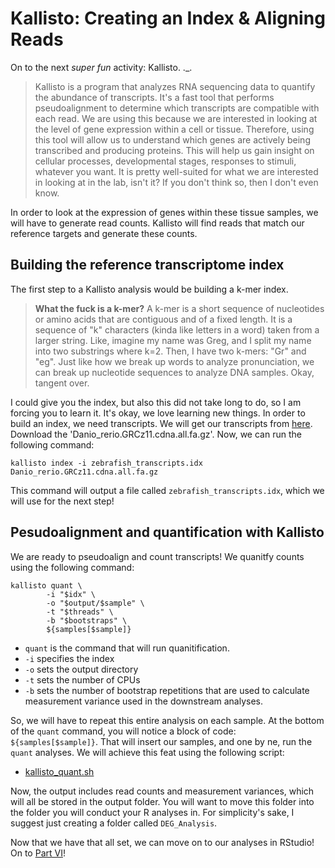 # Kallisto: Creating an Index & Aligning Reads

On to the next _super fun_ activity: Kallisto. ._.
> Kallisto is a program that analyzes RNA sequencing data to quantify the abundance of transcripts. It's a fast tool that performs pseudoalignment to determine which transcripts are compatible with each read. We are using this because we are interested in looking at the level of gene expression within a cell or tissue. Therefore, using this tool will allow us to understand which genes are actively being transcribed and producing proteins. This will help us gain insight on cellular processes, developmental stages, responses to stimuli, whatever you want. It is pretty well-suited for what we are interested in looking at in the lab, isn't it? If you don't think so, then I don't even know.

In order to look at the expression of genes within these tissue samples, we will have to generate read counts. Kallisto will find reads that match our reference targets and generate these counts.

## Building the reference transcriptome index
The first step to a Kallisto analysis would be building a k-mer index.
> **What the fuck is a k-mer?** A k-mer is a short sequence of nucleotides or amino acids that are contiguous and of a fixed length. It is a sequence of "k" characters (kinda like letters in a word) taken from a larger string. Like, imagine my name was Greg, and I split my name into two substrings where k=2. Then, I have two k-mers: "Gr" and "eg". Just like how we break up words to analyze pronunciation, we can break up nucleotide sequences to analyze DNA samples. Okay, tangent over. 

I could give you the index, but also this did not take long to do, so I am forcing you to learn it. It's okay, we love learning new things. In order to build an index, we need transcripts. We will get our transcripts from [here](https://ftp.ensembl.org/pub/release-113/fasta/danio_rerio/cdna/). Download the 'Danio_rerio.GRCz11.cdna.all.fa.gz'. Now, we can run the following command:

```
kallisto index -i zebrafish_transcripts.idx Danio_rerio.GRCz11.cdna.all.fa.gz

```
This command will output a file called ```zebrafish_transcripts.idx```, which we will use for the next step!

## Pesudoalignment and quantification with Kallisto
We are ready to pseudoalign and count transcripts! We quanitfy counts using the following command:

```
kallisto quant \
        -i "$idx" \
        -o "$output/$sample" \
        -t "$threads" \
        -b "$bootstraps" \
        ${samples[$sample]}
```
* ```quant``` is the command that will run quanitification. 
* ```-i``` specifies the index
* ```-o``` sets the output directory
* ```-t``` sets the number of CPUs
* ```-b``` sets the number of bootstrap repetitions that are used to calculate measurement variance used in the downstream analyses.

So, we will have to repeat this entire analysis on each sample. At the bottom of the ```quant``` command, you will notice a block of code: ```${samples[$sample]}```. That will insert our samples, and one by ne, run the ```quant``` analyses. We will achieve this feat using the following script:
* [kallisto_quant.sh](https://github.com/jtm077/Pressure-Project/blob/main/RNA-Seq%20Tutorial/scripts/kallisto_quant.sh)

Now, the output includes read counts and measurement variances, which will all be stored in the output folder. You will want to move this folder into the folder you will conduct your R analyses in. For simplicity's sake, I suggest just creating a folder called ```DEG_Analysis```.

Now that we have that all set, we can move on to our analyses in RStudio! On to [Part VI](https://github.com/jtm077/Pressure-Project/blob/main/RNA-Seq%20Tutorial/Part%20VI.md)!